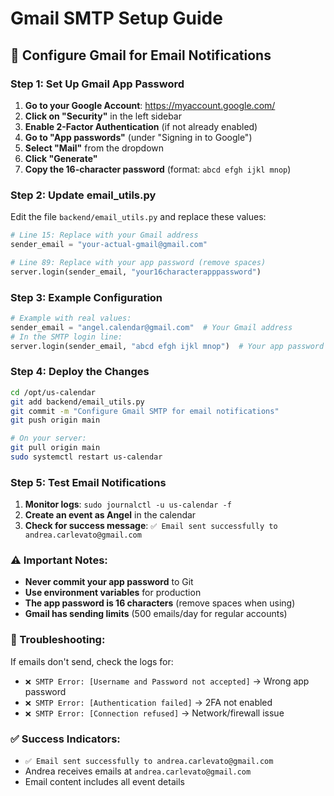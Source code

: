 # Gmail SMTP Setup Guide

## 📧 **Configure Gmail for Email Notifications**

### **Step 1: Set Up Gmail App Password**

1. **Go to your Google Account**: https://myaccount.google.com/
2. **Click on "Security"** in the left sidebar
3. **Enable 2-Factor Authentication** (if not already enabled)
4. **Go to "App passwords"** (under "Signing in to Google")
5. **Select "Mail"** from the dropdown
6. **Click "Generate"**
7. **Copy the 16-character password** (format: `abcd efgh ijkl mnop`)

### **Step 2: Update email_utils.py**

Edit the file `backend/email_utils.py` and replace these values:

```python
# Line 15: Replace with your Gmail address
sender_email = "your-actual-gmail@gmail.com"

# Line 89: Replace with your app password (remove spaces)
server.login(sender_email, "your16characterapppassword")
```

### **Step 3: Example Configuration**

```python
# Example with real values:
sender_email = "angel.calendar@gmail.com"  # Your Gmail address
# In the SMTP login line:
server.login(sender_email, "abcd efgh ijkl mnop")  # Your app password
```

### **Step 4: Deploy the Changes**

```bash
cd /opt/us-calendar
git add backend/email_utils.py
git commit -m "Configure Gmail SMTP for email notifications"
git push origin main

# On your server:
git pull origin main
sudo systemctl restart us-calendar
```

### **Step 5: Test Email Notifications**

1. **Monitor logs**: `sudo journalctl -u us-calendar -f`
2. **Create an event as Angel** in the calendar
3. **Check for success message**: `✅ Email sent successfully to andrea.carlevato@gmail.com`

### **⚠️ Important Notes:**

- **Never commit your app password** to Git
- **Use environment variables** for production
- **The app password is 16 characters** (remove spaces when using)
- **Gmail has sending limits** (500 emails/day for regular accounts)

### **🔧 Troubleshooting:**

If emails don't send, check the logs for:
- `❌ SMTP Error: [Username and Password not accepted]` → Wrong app password
- `❌ SMTP Error: [Authentication failed]` → 2FA not enabled
- `❌ SMTP Error: [Connection refused]` → Network/firewall issue

### **✅ Success Indicators:**

- `✅ Email sent successfully to andrea.carlevato@gmail.com`
- Andrea receives emails at `andrea.carlevato@gmail.com`
- Email content includes all event details 